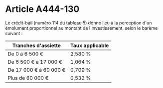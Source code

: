 # Article A444-130

Le crédit-bail (numéro 114 du tableau 5) donne lieu à la perception d'un émolument proportionnel au montant de l'investissement, selon le barème suivant :

|  Tranches d'assiette |  Taux applicable |
| --- | --- |
|  De 0 à 6 500 € |  2,580 % |
|  De 6 500 € à 17 000 € |  1,064 % |
|  De 17 000 € à 60 000 € |  0,709 % |
|  Plus de 60 000 € |  0,532 % |
